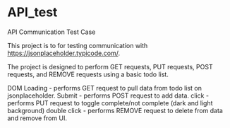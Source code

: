 # API_test
API Communication Test Case

This project is to for testing communication with https://jsonplaceholder.typicode.com/.

The project is designed to perform GET requests, PUT requests, POST requests, and REMOVE requests using a basic todo list.

DOM Loading - performs GET request to pull data from todo list on jsonplaceholder.
Submit - performs POST request to add data.
click - performs PUT request to toggle complete/not complete (dark and light background)
double click - performs REMOVE request to delete from data and remove from UI.
